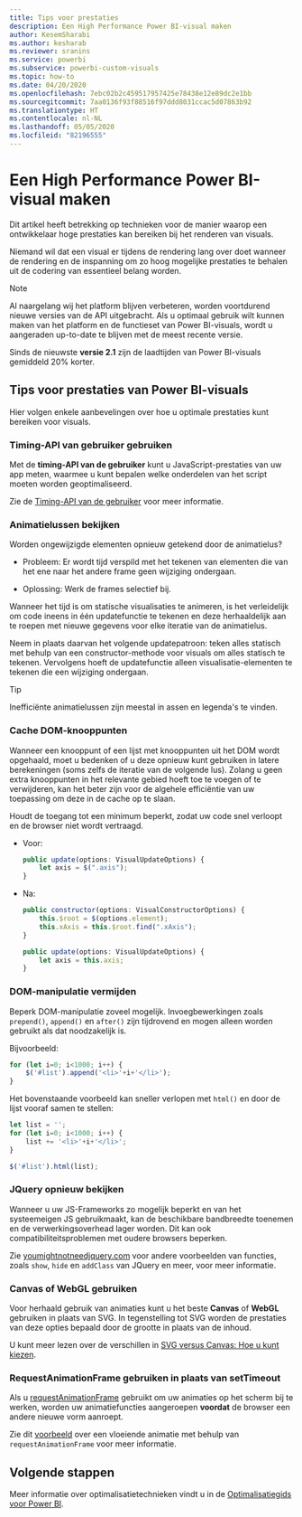 ```yaml
---
title: Tips voor prestaties
description: Een High Performance Power BI-visual maken
author: KesemSharabi
ms.author: kesharab
ms.reviewer: sranins
ms.service: powerbi
ms.subservice: powerbi-custom-visuals
ms.topic: how-to
ms.date: 04/20/2020
ms.openlocfilehash: 7ebc02b2c459517957425e78438e12e89dc2e1bb
ms.sourcegitcommit: 7aa0136f93f88516f97ddd8031ccac5d07863b92
ms.translationtype: HT
ms.contentlocale: nl-NL
ms.lasthandoff: 05/05/2020
ms.locfileid: "82196555"
---
```

# <a name="how-to-build-a-high-performance-power-bi-visual"></a>Een High Performance Power BI-visual maken
Dit artikel heeft betrekking op technieken voor de manier waarop een ontwikkelaar hoge prestaties kan bereiken bij het renderen van visuals. 

Niemand wil dat een visual er tijdens de rendering lang over doet wanneer de rendering en de inspanning om zo hoog mogelijke prestaties te behalen uit de codering van essentieel belang worden. 

> [!NOTE]
> Al naargelang wij het platform blijven verbeteren, worden voortdurend nieuwe versies van de API uitgebracht. Als u optimaal gebruik wilt kunnen maken van het platform en de functieset van Power BI-visuals, wordt u aangeraden up-to-date te blijven met de meest recente versie.
>
> Sinds de nieuwste **versie 2.1** zijn de laadtijden van Power BI-visuals gemiddeld 20% korter.

## <a name="power-bi-visual-performance-tips"></a>Tips voor prestaties van Power BI-visuals
Hier volgen enkele aanbevelingen over hoe u optimale prestaties kunt bereiken voor visuals. 

### <a name="use-user-timing-api"></a>Timing-API van gebruiker gebruiken
Met de **timing-API van de gebruiker** kunt u JavaScript-prestaties van uw app meten, waarmee u kunt bepalen welke onderdelen van het script moeten worden geoptimaliseerd.

Zie de [Timing-API van de gebruiker](https://msdn.microsoft.com/library/hh772738(v=vs.85).aspx) voor meer informatie.

### <a name="review-animation-loops"></a>Animatielussen bekijken
Worden ongewijzigde elementen opnieuw getekend door de animatielus? 

 - Probleem: Er wordt tijd verspild met het tekenen van elementen die van het ene naar het andere frame geen wijziging ondergaan.

 - Oplossing: Werk de frames selectief bij. 
 
Wanneer het tijd is om statische visualisaties te animeren, is het verleidelijk om code ineens in één updatefunctie te tekenen en deze herhaaldelijk aan te roepen met nieuwe gegevens voor elke iteratie van de animatielus.

Neem in plaats daarvan het volgende updatepatroon: teken alles statisch met behulp van een constructor-methode voor visuals om alles statisch te tekenen. Vervolgens hoeft de updatefunctie alleen visualisatie-elementen te tekenen die een wijziging ondergaan. 

   > [!TIP]
   > Inefficiënte animatielussen zijn meestal in assen en legenda's te vinden.

### <a name="cache-dom-nodes"></a>Cache DOM-knooppunten 
Wanneer een knooppunt of een lijst met knooppunten uit het DOM wordt opgehaald, moet u bedenken of u deze opnieuw kunt gebruiken in latere berekeningen (soms zelfs de iteratie van de volgende lus). Zolang u geen extra knooppunten in het relevante gebied hoeft toe te voegen of te verwijderen, kan het beter zijn voor de algehele efficiëntie van uw toepassing om deze in de cache op te slaan.

Houdt de toegang tot een minimum beperkt, zodat uw code snel verloopt en de browser niet wordt vertraagd. 

- Voor: 

   ```javascript
   public update(options: VisualUpdateOptions) { 
       let axis = $(".axis"); 
   }
   ```

- Na: 

   ```javascript
   public constructor(options: VisualConstructorOptions) { 
       this.$root = $(options.element); 
       this.xAxis = this.$root.find(".xAxis"); 
   } 
 
   public update(options: VisualUpdateOptions) { 
       let axis = this.axis; 
   }
   ```

### <a name="avoid-dom-manipulation"></a>DOM-manipulatie vermijden 
Beperk DOM-manipulatie zoveel mogelijk.  Invoegbewerkingen zoals `prepend()`, `append()` en `after()` zijn tijdrovend en mogen alleen worden gebruikt als dat noodzakelijk is.

Bijvoorbeeld:

  ```javascript
  for (let i=0; i<1000; i++) { 
      $('#list').append('<li>'+i+'</li>');
  }
  ```

Het bovenstaande voorbeeld kan sneller verlopen met `html()` en door de lijst vooraf samen te stellen: 

  ```javascript
  let list = ''; 
  for (let i=0; i<1000; i++) { 
      list += '<li>'+i+'</li>'; 
  } 

  $('#list').html(list); 
  ```

### <a name="reconsider-jquery"></a>JQuery opnieuw bekijken

Wanneer u uw JS-Frameworks zo mogelijk beperkt en van het systeemeigen JS gebruikmaakt, kan de beschikbare bandbreedte toenemen en de verwerkingsoverhead lager worden. Dit kan ook compatibiliteitsproblemen met oudere browsers beperken. 

Zie [youmightnotneedjquery.com](http://youmightnotneedjquery.com/) voor andere voorbeelden van functies, zoals `show`, `hide` en `addClass` van JQuery en meer, voor meer informatie.  

### <a name="use-canvas-or-webgl"></a>Canvas of WebGL gebruiken 
Voor herhaald gebruik van animaties kunt u het beste **Canvas** of **WebGL** gebruiken in plaats van SVG. In tegenstelling tot SVG worden de prestaties van deze opties bepaald door de grootte in plaats van de inhoud. 

U kunt meer lezen over de verschillen in [SVG versus Canvas: Hoe u kunt kiezen](https://msdn.microsoft.com/library/gg193983(v=vs.85).aspx). 

### <a name="use-requestanimationframe-instead-of-settimeout"></a>RequestAnimationFrame gebruiken in plaats van setTimeout 
Als u [requestAnimationFrame](https://www.w3.org/TR/animation-timing/) gebruikt om uw animaties op het scherm bij te werken, worden uw animatiefuncties aangeroepen **voordat** de browser een andere nieuwe vorm aanroept.

Zie dit [voorbeeld](https://testdrive-archive.azurewebsites.net/Graphics/RequestAnimationFrame/Default.html) over een vloeiende animatie met behulp van `requestAnimationFrame` voor meer informatie.

## <a name="next-steps"></a>Volgende stappen

Meer informatie over optimalisatietechnieken vindt u in de [Optimalisatiegids voor Power BI](/power-bi/guidance/power-bi-optimization).
